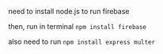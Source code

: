 need to install node.js to run firebase

then, run in terminal `npm install firebase`

also need to run `npm install express multer`
